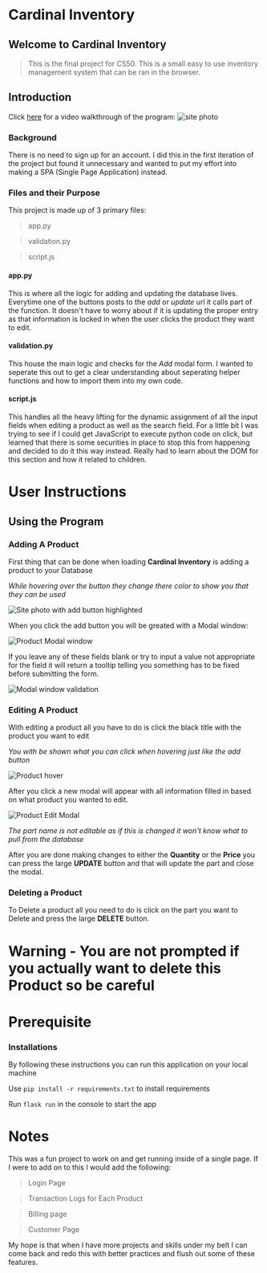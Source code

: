 # Cardinal Inventory

## Welcome to Cardinal Inventory


>This is the final project for CS50. This is a small easy to use inventory management system that can be ran in the browser.

## Introduction
Click [here](www.youtube.com) for a video walkthrough of the program:
![site photo](static/img/MD/Site%20Photo.PNG)

### Background
There is no need to sign up for an account. I did this in the first iteration of the project but found it unnecessary and wanted to put my effort into making a SPA (Single Page Application) instead.

### Files and their Purpose
This project is made up of 3 primary files:

>app.py

>validation.py

>script.js

#### **app.py**
This is where all the logic for adding and updating the database lives. Everytime one of the buttons posts to the *add* or *update* url it calls part of the function. It doesn't have to worry about if it is updating the proper entry as that information is locked in when the user clicks the product they want to edit.

#### **validation.py**
This house the main logic and checks for the *Add* modal form. I wanted to seperate this out to get a clear understanding about seperating helper functions and how to import them into my own code.

#### **script.js**
This handles all the heavy lifting for the dynamic assignment of all the input fields when editing a product as well as the search field. For a little bit I was trying to see if I could get JavaScript to execute python code on click, but learned that there is some securities in place to stop this from happening and decided to do it this way instead. Really had to learn about the DOM for this section and how it related to children.

# User Instructions

## Using the Program

### Adding A Product
First thing that can be done when loading **Cardinal Inventory** is adding a product to your Database


*While hovering over the button they change there color to show you that they can be used*

![Site photo with add button highlighted](static/img/MD/Add%20Product.PNG)

When you click the add button you will be greated with a Modal window:

![Product Modal window](static/img/MD/Add%20Product2.PNG)

If you leave any of these fields blank or try to input a value not appropriate for the field it will return a tooltip telling you something has to be fixed before submitting the form.

![Modal window validation](static/img/MD/Validation.png)

### Editing A Product

With editing a product all you have to do is click the black title with the product you want to edit 

*You with be shown what you can click when hovering just like the add button*

![Product hover](static/img//MD/Update%20Product.PNG)

After you click a new modal will appear with all information filled in based on what product you wanted to edit.

![Product Edit Modal](static/img/MD/Update%20Product%20Modal.PNG)

*The part name is not editable as if this is changed it won't know what to pull from the database*

After you are done making changes to either the **Quantity** or the **Price** you can press the large **UPDATE** button and that will update the part and close the modal.

### Deleting a Product

To Delete a product all you need to do is click on the part you want to Delete and press the large **DELETE** button.

# **Warning - You are not prompted if you actually want to delete this Product so be careful**

# Prerequisite
### Installations

By following these instructions you can run this application on your local machine

Use `pip install -r requirements.txt` to install requirements

Run `flask run` in the console to start the app

# Notes

This was a fun project to work on and get running inside of a single page. If I were to add on to this I would add the following:
>Login Page 

>Transaction Logs for Each Product

>Billing page

>Customer Page

My hope is that when I have more projects and skills under my belt I can come back and redo this with better practices and flush out some of these features.
